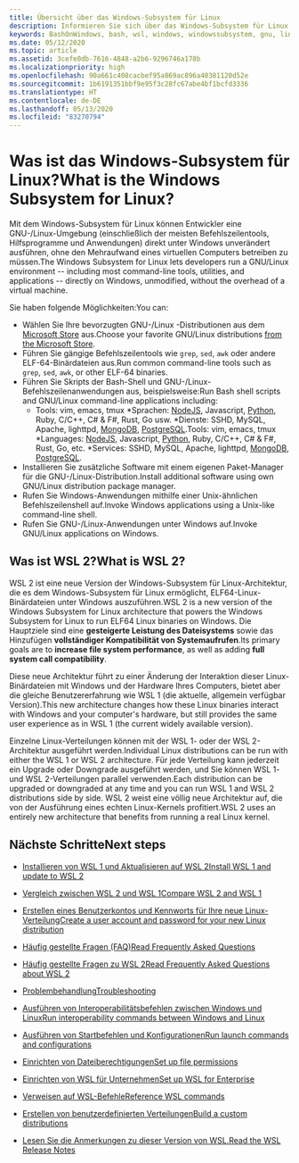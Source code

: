 ```yaml
---
title: Übersicht über das Windows-Subsystem für Linux
description: Informieren Sie sich über das Windows-Subsystem für Linux, die verschiedenen Versionen und die Art und Weise, wie Sie sie verwenden können.
keywords: BashOnWindows, bash, wsl, windows, windowssubsystem, gnu, linux
ms.date: 05/12/2020
ms.topic: article
ms.assetid: 3cefe0db-7616-4848-a2b6-9296746a178b
ms.localizationpriority: high
ms.openlocfilehash: 90a661c408cacbef95a869ac896a40381120d52e
ms.sourcegitcommit: 1b6191351bbf9e95f3c28fc67abe4bf1bcfd3336
ms.translationtype: HT
ms.contentlocale: de-DE
ms.lasthandoff: 05/13/2020
ms.locfileid: "83270794"
---
```

# <a name="what-is-the-windows-subsystem-for-linux"></a><span data-ttu-id="3540c-104">Was ist das Windows-Subsystem für Linux?</span><span class="sxs-lookup"><span data-stu-id="3540c-104">What is the Windows Subsystem for Linux?</span></span>

<span data-ttu-id="3540c-105">Mit dem Windows-Subsystem für Linux können Entwickler eine GNU-/Linux-Umgebung (einschließlich der meisten Befehlszeilentools, Hilfsprogramme und Anwendungen) direkt unter Windows unverändert ausführen, ohne den Mehraufwand eines virtuellen Computers betreiben zu müssen.</span><span class="sxs-lookup"><span data-stu-id="3540c-105">The Windows Subsystem for Linux lets developers run a GNU/Linux environment -- including most command-line tools, utilities, and applications -- directly on Windows, unmodified, without the overhead of a virtual machine.</span></span>

<span data-ttu-id="3540c-106">Sie haben folgende Möglichkeiten:</span><span class="sxs-lookup"><span data-stu-id="3540c-106">You can:</span></span>

* <span data-ttu-id="3540c-107">Wählen Sie Ihre bevorzugten GNU-/Linux -Distributionen aus dem [Microsoft Store](https://aka.ms/wslstore) aus.</span><span class="sxs-lookup"><span data-stu-id="3540c-107">Choose your favorite GNU/Linux distributions [from the Microsoft Store](https://aka.ms/wslstore).</span></span>
* <span data-ttu-id="3540c-108">Führen Sie gängige Befehlszeilentools wie `grep`, `sed`, `awk` oder andere ELF-64-Binärdateien aus.</span><span class="sxs-lookup"><span data-stu-id="3540c-108">Run common command-line tools such as `grep`, `sed`, `awk`, or other ELF-64 binaries.</span></span>
* <span data-ttu-id="3540c-109">Führen Sie Skripts der Bash-Shell und GNU-/Linux-Befehlszeilenanwendungen aus, beispielsweise:</span><span class="sxs-lookup"><span data-stu-id="3540c-109">Run Bash shell scripts and GNU/Linux command-line applications including:</span></span>  
    * <span data-ttu-id="3540c-110">Tools: vim, emacs, tmux \*Sprachen: [NodeJS](https://docs.microsoft.com/windows/nodejs/setup-on-wsl2), Javascript, [Python](https://docs.microsoft.com/windows/python/web-frameworks), Ruby, C/C++, C# & F#, Rust, Go usw. \*Dienste: SSHD, MySQL, Apache, lighttpd, [MongoDB](https://docs.microsoft.com/windows/nodejs/databases), [PostgreSQL](https://docs.microsoft.com/windows/python/databases).</span><span class="sxs-lookup"><span data-stu-id="3540c-110">Tools: vim, emacs, tmux \*Languages: [NodeJS](https://docs.microsoft.com/windows/nodejs/setup-on-wsl2), Javascript, [Python](https://docs.microsoft.com/windows/python/web-frameworks), Ruby, C/C++, C# & F#, Rust, Go, etc. \*Services: SSHD, MySQL, Apache, lighttpd, [MongoDB](https://docs.microsoft.com/windows/nodejs/databases), [PostgreSQL](https://docs.microsoft.com/windows/python/databases).</span></span>
* <span data-ttu-id="3540c-111">Installieren Sie zusätzliche Software mit einem eigenen Paket-Manager für die GNU-/Linux-Distribution.</span><span class="sxs-lookup"><span data-stu-id="3540c-111">Install additional software using own GNU/Linux distribution package manager.</span></span>
* <span data-ttu-id="3540c-112">Rufen Sie Windows-Anwendungen mithilfe einer Unix-ähnlichen Befehlszeilenshell auf.</span><span class="sxs-lookup"><span data-stu-id="3540c-112">Invoke Windows applications using a Unix-like command-line shell.</span></span>
* <span data-ttu-id="3540c-113">Rufen Sie GNU-/Linux-Anwendungen unter Windows auf.</span><span class="sxs-lookup"><span data-stu-id="3540c-113">Invoke GNU/Linux applications on Windows.</span></span>

## <a name="what-is-wsl-2"></a><span data-ttu-id="3540c-114">Was ist WSL 2?</span><span class="sxs-lookup"><span data-stu-id="3540c-114">What is WSL 2?</span></span>

<span data-ttu-id="3540c-115">WSL 2 ist eine neue Version der Windows-Subsystem für Linux-Architektur, die es dem Windows-Subsystem für Linux ermöglicht, ELF64-Linux-Binärdateien unter Windows auszuführen.</span><span class="sxs-lookup"><span data-stu-id="3540c-115">WSL 2 is a new version of the Windows Subsystem for Linux architecture that powers the Windows Subsystem for Linux to run ELF64 Linux binaries on Windows.</span></span> <span data-ttu-id="3540c-116">Die Hauptziele sind eine **gesteigerte Leistung des Dateisystems** sowie das Hinzufügen **vollständiger Kompatibilität von Systemaufrufen**.</span><span class="sxs-lookup"><span data-stu-id="3540c-116">Its primary goals are to **increase file system performance**, as well as adding **full system call compatibility**.</span></span>

<span data-ttu-id="3540c-117">Diese neue Architektur führt zu einer Änderung der Interaktion dieser Linux-Binärdateien mit Windows und der Hardware Ihres Computers, bietet aber die gleiche Benutzererfahrung wie WSL 1 (die aktuelle, allgemein verfügbar Version).</span><span class="sxs-lookup"><span data-stu-id="3540c-117">This new architecture changes how these Linux binaries interact with Windows and your computer's hardware, but still provides the same user experience as in WSL 1 (the current widely available version).</span></span>

<span data-ttu-id="3540c-118">Einzelne Linux-Verteilungen können mit der WSL 1- oder der WSL 2-Architektur ausgeführt werden.</span><span class="sxs-lookup"><span data-stu-id="3540c-118">Individual Linux distributions can be run with either the WSL 1 or WSL 2 architecture.</span></span> <span data-ttu-id="3540c-119">Für jede Verteilung kann jederzeit ein Upgrade oder Downgrade ausgeführt werden, und Sie können WSL 1- und WSL 2-Verteilungen parallel verwenden.</span><span class="sxs-lookup"><span data-stu-id="3540c-119">Each distribution can be upgraded or downgraded at any time and you can run WSL 1 and WSL 2 distributions side by side.</span></span> <span data-ttu-id="3540c-120">WSL 2 weist eine völlig neue Architektur auf, die von der Ausführung eines echten Linux-Kernels profitiert.</span><span class="sxs-lookup"><span data-stu-id="3540c-120">WSL 2 uses an entirely new architecture that benefits from running a real Linux kernel.</span></span>

## <a name="next-steps"></a><span data-ttu-id="3540c-121">Nächste Schritte</span><span class="sxs-lookup"><span data-stu-id="3540c-121">Next steps</span></span>

* [<span data-ttu-id="3540c-122">Installieren von WSL 1 und Aktualisieren auf WSL 2</span><span class="sxs-lookup"><span data-stu-id="3540c-122">Install WSL 1 and update to WSL 2</span></span>](./install-win10.md)

* [<span data-ttu-id="3540c-123">Vergleich zwischen WSL 2 und WSL 1</span><span class="sxs-lookup"><span data-stu-id="3540c-123">Compare WSL 2 and WSL 1</span></span>](./compare-versions.md)

* [<span data-ttu-id="3540c-124">Erstellen eines Benutzerkontos und Kennworts für Ihre neue Linux-Verteilung</span><span class="sxs-lookup"><span data-stu-id="3540c-124">Create a user account and password for your new Linux distribution</span></span>](./user-support.md)

* [<span data-ttu-id="3540c-125">Häufig gestellte Fragen (FAQ)</span><span class="sxs-lookup"><span data-stu-id="3540c-125">Read Frequently Asked Questions</span></span>](./faq.md)

* [<span data-ttu-id="3540c-126">Häufig gestellte Fragen zu WSL 2</span><span class="sxs-lookup"><span data-stu-id="3540c-126">Read Frequently Asked Questions about WSL 2</span></span>](./wsl2-faq.md)

* [<span data-ttu-id="3540c-127">Problembehandlung</span><span class="sxs-lookup"><span data-stu-id="3540c-127">Troubleshooting</span></span>](./troubleshooting.md)

* [<span data-ttu-id="3540c-128">Ausführen von Interoperabilitätsbefehlen zwischen Windows und Linux</span><span class="sxs-lookup"><span data-stu-id="3540c-128">Run interoperability commands between Windows and Linux</span></span>](./interop.md)

* [<span data-ttu-id="3540c-129">Ausführen von Startbefehlen und Konfigurationen</span><span class="sxs-lookup"><span data-stu-id="3540c-129">Run launch commands and configurations</span></span>](./wsl-config.md)

* [<span data-ttu-id="3540c-130">Einrichten von Dateiberechtigungen</span><span class="sxs-lookup"><span data-stu-id="3540c-130">Set up file permissions</span></span>](./file-permissions.md)

* [<span data-ttu-id="3540c-131">Einrichten von WSL für Unternehmen</span><span class="sxs-lookup"><span data-stu-id="3540c-131">Set up WSL for Enterprise</span></span>](./enterprise.md)

* [<span data-ttu-id="3540c-132">Verweisen auf WSL-Befehle</span><span class="sxs-lookup"><span data-stu-id="3540c-132">Reference WSL commands</span></span>](./reference.md)

* [<span data-ttu-id="3540c-133">Erstellen von benutzerdefinierten Verteilungen</span><span class="sxs-lookup"><span data-stu-id="3540c-133">Build a custom distributions</span></span>](./build-custom-distro.md)

* [<span data-ttu-id="3540c-134">Lesen Sie die Anmerkungen zu dieser Version von WSL.</span><span class="sxs-lookup"><span data-stu-id="3540c-134">Read the WSL Release Notes</span></span>](./release-notes.md)
